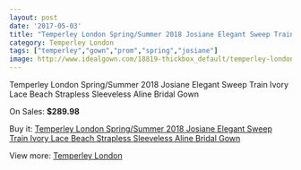 ```yaml
---
layout: post
date: '2017-05-03'
title: "Temperley London Spring/Summer 2018 Josiane Elegant Sweep Train Ivory Lace Beach Strapless Sleeveless Aline Bridal Gown"
category: Temperley London
tags: ["temperley","gown","prom","spring","josiane"]
image: http://www.idealgown.com/18819-thickbox_default/temperley-london-spring-summer-2018-josiane-elegant-sweep-train-ivory-lace-beach-strapless-sleeveless-aline-bridal-gown.jpg
---
```

Temperley London Spring/Summer 2018 Josiane Elegant Sweep Train Ivory Lace Beach Strapless Sleeveless Aline Bridal Gown

On Sales: **$289.98**
<a href="https://www.idealgown.com/en/temperley-london/7207-temperley-london-spring-summer-2018-josiane-elegant-sweep-train-ivory-lace-beach-strapless-sleeveless-aline-bridal-gown.html"><amp-img layout="responsive" width="600" height="600" src="//www.idealgown.com/18819-thickbox_default/temperley-london-spring-summer-2018-josiane-elegant-sweep-train-ivory-lace-beach-strapless-sleeveless-aline-bridal-gown.jpg" alt="Temperley London Spring/Summer 2018 Josiane Elegant Sweep Train Ivory Lace Beach Strapless Sleeveless Aline Bridal Gown 0" /></a>
<a href="https://www.idealgown.com/en/temperley-london/7207-temperley-london-spring-summer-2018-josiane-elegant-sweep-train-ivory-lace-beach-strapless-sleeveless-aline-bridal-gown.html"><amp-img layout="responsive" width="600" height="600" src="//www.idealgown.com/18823-thickbox_default/temperley-london-spring-summer-2018-josiane-elegant-sweep-train-ivory-lace-beach-strapless-sleeveless-aline-bridal-gown.jpg" alt="Temperley London Spring/Summer 2018 Josiane Elegant Sweep Train Ivory Lace Beach Strapless Sleeveless Aline Bridal Gown 1" /></a>
<a href="https://www.idealgown.com/en/temperley-london/7207-temperley-london-spring-summer-2018-josiane-elegant-sweep-train-ivory-lace-beach-strapless-sleeveless-aline-bridal-gown.html"><amp-img layout="responsive" width="600" height="600" src="//www.idealgown.com/18822-thickbox_default/temperley-london-spring-summer-2018-josiane-elegant-sweep-train-ivory-lace-beach-strapless-sleeveless-aline-bridal-gown.jpg" alt="Temperley London Spring/Summer 2018 Josiane Elegant Sweep Train Ivory Lace Beach Strapless Sleeveless Aline Bridal Gown 2" /></a>
<a href="https://www.idealgown.com/en/temperley-london/7207-temperley-london-spring-summer-2018-josiane-elegant-sweep-train-ivory-lace-beach-strapless-sleeveless-aline-bridal-gown.html"><amp-img layout="responsive" width="600" height="600" src="//www.idealgown.com/18821-thickbox_default/temperley-london-spring-summer-2018-josiane-elegant-sweep-train-ivory-lace-beach-strapless-sleeveless-aline-bridal-gown.jpg" alt="Temperley London Spring/Summer 2018 Josiane Elegant Sweep Train Ivory Lace Beach Strapless Sleeveless Aline Bridal Gown 3" /></a>
<a href="https://www.idealgown.com/en/temperley-london/7207-temperley-london-spring-summer-2018-josiane-elegant-sweep-train-ivory-lace-beach-strapless-sleeveless-aline-bridal-gown.html"><amp-img layout="responsive" width="600" height="600" src="//www.idealgown.com/18820-thickbox_default/temperley-london-spring-summer-2018-josiane-elegant-sweep-train-ivory-lace-beach-strapless-sleeveless-aline-bridal-gown.jpg" alt="Temperley London Spring/Summer 2018 Josiane Elegant Sweep Train Ivory Lace Beach Strapless Sleeveless Aline Bridal Gown 4" /></a>

Buy it: [Temperley London Spring/Summer 2018 Josiane Elegant Sweep Train Ivory Lace Beach Strapless Sleeveless Aline Bridal Gown](https://www.idealgown.com/en/temperley-london/7207-temperley-london-spring-summer-2018-josiane-elegant-sweep-train-ivory-lace-beach-strapless-sleeveless-aline-bridal-gown.html "Temperley London Spring/Summer 2018 Josiane Elegant Sweep Train Ivory Lace Beach Strapless Sleeveless Aline Bridal Gown")

View more: [Temperley London](https://www.idealgown.com/en/142-temperley-london "Temperley London")